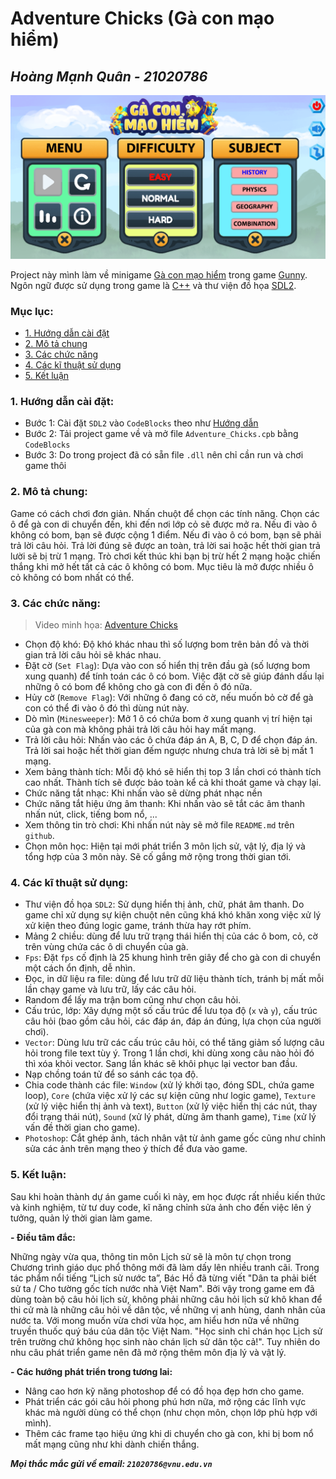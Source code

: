 # Adventure Chicks (Gà con mạo hiểm)
_Hoàng Mạnh Quân - 21020786_
--------------------------
![](asset/img/mh.PNG)

Project này mình làm về minigame [Gà con mạo hiểm](https://gunnypc.zing.vn/huong-dan/tieu-hoc/ga-con-mao-hiem.html) trong game [Gunny](https://gunnypc.zing.vn/bianrungxanh). Ngôn ngữ được sử dụng trong game là [C++](https://vi.wikipedia.org/wiki/C%2B%2B) và thư viện đồ họa [SDL2](https://www.libsdl.org/).
### Mục lục:
- [1. Hướng dẫn cài đặt](https://github.com/quanhoang139/Adventure-Chicks/blob/main/README.md#1-h%C6%B0%E1%BB%9Bng-d%E1%BA%ABn-c%C3%A0i-%C4%91%E1%BA%B7t)
- [2. Mô tả chung](https://github.com/quanhoang139/Adventure-Chicks/blob/main/README.md#2-m%C3%B4-t%E1%BA%A3-chung)
- [3. Các chức năng](https://github.com/quanhoang139/Adventure-Chicks/blob/main/README.md#3-c%C3%A1c-ch%E1%BB%A9c-n%C4%83ng)
- [4. Các kĩ thuật sử dụng](https://github.com/quanhoang139/Adventure-Chicks/blob/main/README.md#4-c%C3%A1c-k%C4%A9-thu%E1%BA%ADt-s%E1%BB%AD-d%E1%BB%A5ng)
- [5. Kết luận](https://github.com/quanhoang139/Adventure-Chicks/blob/main/README.md#5-k%E1%BA%BFt-lu%E1%BA%ADn)
### 1. Hướng dẫn cài đặt:
 
- Bước 1: Cài đặt `SDL2` vào `CodeBlocks` theo như [Hướng dẫn](https://www.youtube.com/watch?v=kxi0TMXEG3g)
- Bước 2: Tải project game về và mở file `Adventure_Chicks.cpb` bằng `CodeBlocks`
- Bước 3: Do trong project đã có sẵn file `.dll` nên chỉ cần run và chơi game thôi
 
### 2. Mô tả chung:
Game có cách chơi đơn giản. Nhấn chuột để chọn các tính năng. Chọn các ô để gà con di chuyển đến, khi đến nơi lớp cỏ sẽ được mở ra. Nếu đi vào ô không có bom, bạn sẽ được cộng 1 điểm. Nếu đi vào ô có bom, bạn sẽ phải trả lời câu hỏi. Trả lời đúng sẽ được an toàn, trả lời sai hoặc hết thời gian trả lười sẽ bị trừ 1 mạng. Trò chơi kết thúc khi bạn bị trừ hết 2 mạng hoặc chiến thắng khi mở hết tất cả các ô không có bom. Mục tiêu là mở được nhiều ô cỏ không có bom nhất có thể.
 
### 3. Các chức năng:
> Video minh họa: 
> [Adventure Chicks](https://youtu.be/bOgsM3poW4U)
- Chọn độ khó: Độ khó khác nhau thì số lượng bom trên bản đồ và thời gian trả lời câu hỏi sẽ khác nhau.
- Đặt cờ (`Set Flag`): Dựa vào con số hiển thị trên đầu gà (số lượng bom xung quanh) để tính toán các ô có bom. Việc đặt cờ sẽ giúp đánh dấu lại những ô có bom để không cho gà con đi đến ô đó nữa.
- Hủy cờ (`Remove Flag`): Với những ô đang có cờ, nếu muốn bỏ cờ để gà con có thể đi vào ô đó thì dùng nút này.
- Dò mìn (`Minesweeper`): Mở 1 ô có chứa bom ở xung quanh vị trí hiện tại của gà con mà không phải trả lời câu hỏi hay mất mạng.
- Trả lời câu hỏi: Nhấn vào các ô chứa đáp án A, B, C, D để chọn đáp án. Trả lời sai hoặc hết thời gian đếm ngược nhưng chưa trả lời sẽ bị mất 1 mạng.
- Xem bảng thành tích: Mỗi độ khó sẽ hiển thị top 3 lần chơi có thành tích cao nhất. Thành tích sẽ được bảo toàn kể cả khi thoát game và chạy lại.
- Chức năng tắt nhạc: Khi nhấn vào sẽ dừng phát nhạc nền
- Chức năng tắt hiệu ứng âm thanh: Khi nhấn vào sẽ tắt các âm thanh nhấn nút, click, tiếng bom nổ, ...
- Xem thông tin trò chơi: Khi nhấn nút này sẽ mở file `README.md` trên `github`.
- Chọn môn học: Hiện tại mới phát triển 3 môn lịch sử, vật lý, địa lý và tổng hợp của 3 môn này. Sẽ cố gắng mở rộng trong thời gian tới.
 
### 4. Các kĩ thuật sử dụng:
- Thư viện đồ họa `SDL2`: Sử dụng hiển thị ảnh, chữ, phát âm thanh. Do game chỉ xử dụng sự kiện chuột nên cũng khá khó khăn xong việc xử lý xử kiện theo đúng logic game, tránh thừa hay rớt phím.
- Mảng 2 chiều: dùng để lưu trữ trạng thái hiển thị của các ô bom, cỏ, cờ trên vùng chứa các ô di chuyển của gà.
- `Fps`: Đặt `fps` cố định là 25 khung hình trên giây để cho gà con di chuyển một cách ổn định, dễ nhìn.
- Đọc, in dữ liệu ra file: dùng để lưu trữ dữ liệu thành tích, tránh bị mất mỗi lần chạy game và lưu trữ, lấy các câu hỏi.
- Random để lấy ma trận bom cũng như chọn câu hỏi.
- Cấu trúc, lớp: Xây dựng một số cấu trúc để lưu tọa độ (`x` và `y`), cấu trúc câu hỏi (bao gồm câu hỏi, các đáp án, đáp án đúng, lựa chọn của người chơi).
- `Vector`: Dùng lưu trữ các cấu trúc câu hỏi, có thể tăng giảm số lượng câu hỏi trong file text tùy ý. Trong 1 lần chơi, khi dùng xong câu nào hỏi đó thì xóa khỏi vector. Sang lần khác sẽ khôi phục lại vector ban đầu.
- Nạp chồng toán tử để so sánh các tọa độ.
- Chia code thành các file: `Window` (xử lý khởi tạo, đóng SDL, chứa game loop), `Core` (chứa việc xử lý các sự kiện cũng như logic game), `Texture` (xử lý việc hiển thị ảnh và text), `Button` (xử lý việc hiển thị các nút, thay đổi trạng thái nút), `Sound` (xử lý phát, dừng âm thanh game), `Time` (xử lý vấn đề thời gian cho game).
- `Photoshop`: Cắt ghép ảnh, tách nhân vật từ ảnh game gốc cũng như chỉnh sửa các ảnh trên mạng theo ý thích để đưa vào game.

### 5. Kết luận:
Sau khi hoàn thành dự án game cuối kì này, em học được rất nhiều kiến thức và kinh nghiệm, từ tư duy code, kĩ năng chỉnh sửa ảnh cho đến việc lên ý tưởng, quản lý thời gian làm game.
 
**- Điều tâm đắc:**
 
Những ngày vừa qua, thông tin môn Lịch sử sẽ là môn tự chọn trong Chương trình giáo dục phổ thông mới đã làm dấy lên nhiều tranh cãi. Trong tác phẩm nổi tiếng “Lịch sử nước ta”, Bác Hồ đã từng viết "Dân ta phải biết sử ta / Cho tường gốc tích nước nhà Việt Nam". Bởi vậy trong game em đã dùng toàn bộ câu hỏi lịch sử, không phải những câu hỏi lịch sử khô khan để thi cử mà là những câu hỏi về dân tộc, về những vị anh hùng, danh nhân của nước ta. Với mong muốn vừa chơi vừa học, am hiểu hơn nữa về những truyền thuốc quý báu của dân tộc Việt Nam. "Học sinh chỉ chán học Lịch sử trên trường chứ không học sinh nào chán lịch sử dân tộc cả!". Tuy nhiên do nhu câu phát triển game nên đã mở rộng thêm môn địa lý và vật lý.
 
**- Các hướng phát triển trong tương lai:**
 
- Nâng cao hơn kỹ năng photoshop để có đồ họa đẹp hơn cho game.
- Phát triển các gói câu hỏi phong phú hơn nữa, mở rộng các lĩnh vực khác mà người dùng có thể chọn (như chọn môn, chọn lớp phù hợp với mình).
- Thêm các frame tạo hiệu ứng khi di chuyển cho gà con, khi bị bom nổ mất mạng cũng như khi dành chiến thắng.

***Mọi thắc mắc gửi về email: `21020786@vnu.edu.vn`***
